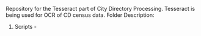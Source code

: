 Repository for the Tesseract part of City Directory Processing.
Tesseract is being used for OCR of CD census data.
Folder Description:

1) Scripts - 
